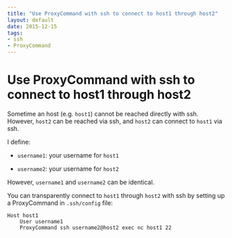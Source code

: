 ```yaml
---
title: "Use ProxyCommand with ssh to connect to host1 through host2"
layout: default
date: 2015-12-15
tags:
- ssh
- ProxyCommand
---
```


# Use ProxyCommand with ssh to connect to host1 through host2

Sometime an host (e.g. `host1`) cannot be reached directly with ssh. However,
`host2` can be reached via ssh, and `host2` can connect to `host1` via ssh.

I define:

- `username1`: your username for `host1`

- `username2`: your username for `host2`

However, `username1` and `username2` can be identical.

You can transparently connect to `host1` through `host2` with ssh by setting up
a ProxyCommand in `.ssh/config` file:

    Host host1
        User username1
        ProxyCommand ssh username2@host2 exec nc host1 22
